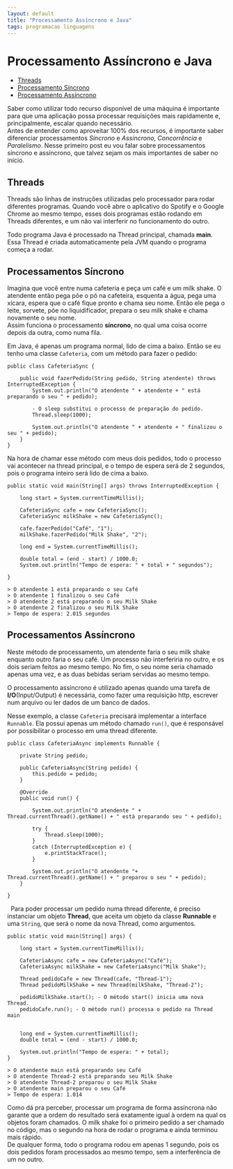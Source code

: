 ```yaml
---
layout: default
title: "Processamento Assíncrono e Java"
tags: programacao linguagens
---
```


# Processamento Assíncrono e Java

* [Threads](#threads)
* [Processamento Síncrono](#sync)
* [Processamento Assíncrono](#async)

Saber como utilizar todo recurso disponível de uma máquina é importante para que uma aplicação possa processar requisições mais rapidamente e, principalmente, escalar quando necessário.  
Antes de entender como aproveitar 100% dos recursos, é importante saber diferenciar processamentos *Síncrono* e  *Assíncrono*, *Concorrência* e *Paralelismo*. Nesse primeiro post eu vou falar sobre processamentos síncrono e assíncrono, que talvez sejam os mais importantes de saber no início.

## Threads <a name="threads"></a>

Threads são linhas de instruções utilizadas pelo processador para rodar diferentes programas. Quando você abre o aplicativo do Spotify e o Google Chrome ao mesmo tempo, esses dois programas estão rodando em Threads diferentes, e um não vai interferir no funcionamento do outro.

Todo programa Java é processado na Thread principal, chamada **main**. Essa Thread é criada automaticamente pela JVM quando o programa começa a rodar.

## Processamentos Síncrono <a name="sync"></a>

Imagina que você entre numa cafeteria e peça um café e um milk shake. O atendente então pega põe o pó na cafeteira, esquenta a água, pega uma xícara, espera que o café fique pronto e chama seu nome. Então ele pega o leite, sorvete, põe no liquidificador, prepara o seu milk shake e chama novamente o seu nome.  
Assim funciona o processamento **síncrono**, no qual uma coisa ocorre depois da outra, como numa fila.

Em Java, é apenas um programa normal, lido de cima a baixo.
Então se eu tenho uma classe `Cafeteria`, com um método para fazer o pedido: 
```
public class CafeteriaSync {

    public void fazerPedido(String pedido, String atendente) throws InterruptedException {
        System.out.println("O atendente " + atendente + " está preparando o seu " + pedido);

        - O sleep substitui o processo de preparação do pedido.
        Thread.sleep(1000);

        System.out.println("O atendente " + atendente + " finalizou o seu " + pedido);
    }
}
```

Na hora de chamar esse método com meus dois pedidos, todo o processo vai acontecer na thread principal, e o tempo de espera será de 2 segundos, pois o programa inteiro será lido de cima a baixo.

```
public static void main(String[] args) throws InterruptedException {

    long start = System.currentTimeMillis();

    CafeteriaSync cafe = new CafeteriaSync();
    CafeteriaSync milkShake = new CafeteriaSync();

    cafe.fazerPedido("Café", "1");
    milkShake.fazerPedido("Milk Shake", "2");

    long end = System.currentTimeMillis();

    double total = (end - start) / 1000.0;
    System.out.println("Tempo de espera: " + total + " segundos");

}

> O atendente 1 está preparando o seu Café
> O atendente 1 finalizou o seu Café
> O atendente 2 está preparando o seu Milk Shake
> O atendente 2 finalizou o seu Milk Shake
> Tempo de espera: 2.015 segundos
```

## Processamentos Assíncrono <a name="async"></a>

Neste método de processamento, um atendente faria o seu milk shake enquanto outro faria o seu café. Um processo não interferiria no outro, e os dois seriam feitos ao mesmo tempo. No fim, o seu nome seria chamado apenas uma vez, e as duas bebidas seriam servidas ao mesmo tempo.  

O processamento assíncrono é utilizado apenas quando uma tarefa de **I/O**(Input/Output) é necessária, como fazer uma requisição http, escrever num arquivo ou ler dados de um banco de dados.  

Nesse exemplo, a classe `Cafeteria` precisará implementar a interface `Runnable`. Ela possui apenas um método chamado `run()`, que é responsável por possibilitar o processo em uma thread diferente.

```
public class CafeteriaAsync implements Runnable {

    private String pedido;

    public CafeteriaAsync(String pedido) {
        this.pedido = pedido;
    }

    @Override
    public void run() {
        
        System.out.println("O atendente " + Thread.currentThread().getName() + " está preparando seu " + pedido);

        try {
            Thread.sleep(1000);
        }
        catch (InterruptedException e) {
            e.printStackTrace();
        }

        System.out.println("O atendente "+ Thread.currentThread().getName() + " preparou o seu " + pedido);
    }

}
```
&nbsp;
Para poder processar um pedido numa thread diferente, é preciso instanciar um objeto **Thread**, que aceita um objeto da classe **Runnable** e uma `String`, que será o nome da nova Thread, como argumentos.

```
public static void main(String[] args) {

    long start = System.currentTimeMillis();

    CafeteriaAsync cafe = new CafeteriaAsync("Café");
    CafeteriaAsync milkShake = new CafeteriaAsync("Milk Shake");

    Thread pedidoCafe = new Thread(cafe, "Thread-1");
    Thread pedidoMilkShake = new Thread(milkShake, "Thread-2");

    pedidoMilkShake.start(); - O método start() inicia uma nova Thread.
    pedidoCafe.run(); - O método run() processa o pedido na Thread main


    long end = System.currentTimeMillis();
    double total = (end - start) / 1000.0;

    System.out.println("Tempo de espera: " + total);
}

> O atendente main está preparando seu Café
> O atendente Thread-2 está preparando seu Milk Shake
> O atendente Thread-2 preparou o seu Milk Shake
> O atendente main preparou o seu Café
> Tempo de espera: 1.014
```

Como dá pra perceber, processar um programa de forma assíncrona não garante que a ordem do resultado será exatamente igual à ordem na qual os objetos foram chamados. O milk shake foi o primeiro pedido a ser chamado no código, mas o segundo na hora de rodar o programa e ainda terminou mais rápido.  
De qualquer forma, todo o programa rodou em apenas 1 segundo, pois os dois pedidos foram processados ao mesmo tempo, sem a interferência de um no outro.

